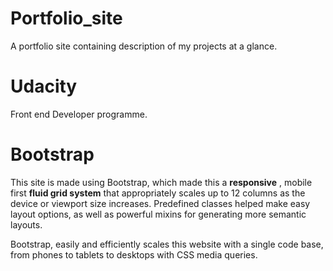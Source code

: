 # Portfolio_site
A portfolio site containing description of my projects at a glance.


# Udacity
Front end Developer programme.



# Bootstrap
This site is made using Bootstrap, which made this  a **responsive** , mobile first **fluid grid system** that appropriately scales up to 12 columns as the device or viewport size increases. Predefined classes helped make easy layout options, as well as powerful mixins for generating more semantic layouts.

Bootstrap, easily and efficiently scales this website with a single code base, from phones to tablets to desktops with CSS media queries.
